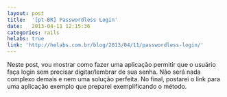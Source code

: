```yaml
---
layout: post
title:  '[pt-BR] Passwordless Login'
date:   2013-04-11 12:15:36
categories: rails
helabs: true
link: 'http://helabs.com.br/blog/2013/04/11/passwordless-login/'
---
```


Neste post, vou mostrar como fazer uma aplicação permitir que o usuário faça login sem precisar digitar/lembrar de sua senha. Não será nada complexo demais e nem uma solução perfeita. No final, postarei o link para uma aplicação exemplo que preparei exemplificando o método.
